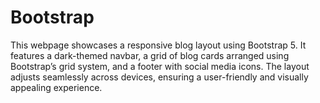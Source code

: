 # Bootstrap
This webpage showcases a responsive blog layout using Bootstrap 5. It features a dark-themed navbar, a grid of blog cards arranged using Bootstrap’s grid system, and a footer with social media icons. The layout adjusts seamlessly across devices, ensuring a user-friendly and visually appealing experience.
